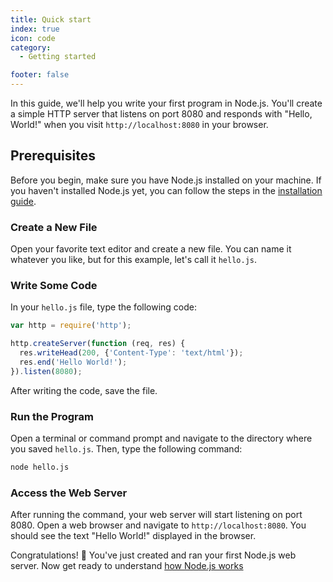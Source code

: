 ```yaml
---
title: Quick start
index: true
icon: code
category:
  - Getting started

footer: false
---
```


In this guide, we'll help you write your first program in Node.js. You'll create a simple HTTP server that listens on port 8080 and responds with "Hello, World!" when you visit `http://localhost:8080` in your browser.

## Prerequisites

Before you begin, make sure you have Node.js installed on your machine. If you haven't installed Node.js yet, you can follow the steps in the [installation guide](/get-started/installation).

### Create a New File
Open your favorite text editor and create a new file. You can name it whatever you like, but for this example, let's call it `hello.js`.

### Write Some Code
In your `hello.js` file, type the following code:

```js
var http = require('http');

http.createServer(function (req, res) {
  res.writeHead(200, {'Content-Type': 'text/html'});
  res.end('Hello World!');
}).listen(8080);
```

After writing the code, save the file.

### Run the Program
Open a terminal or command prompt and navigate to the directory where you saved `hello.js`. Then, type the following command:

```bash
node hello.js
```

### Access the Web Server
After running the command, your web server will start listening on port 8080. Open a web browser and navigate to `http://localhost:8080`. You should see the text "Hello World!" displayed in the browser.

Congratulations! 🎉 You've just created and ran your first Node.js web server. Now get ready to understand [how Node.js works](./what-is-nodejs.md)